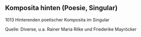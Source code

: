 ## Komposita hinten (Poesie, Singular)

1013 Hinterenden poetischer Komposita im Singular

Quelle: Diverse, u.a. Rainer Maria Rilke und Friederike Mayröcker
